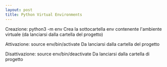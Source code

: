```yaml
---
layout: post
title: Python Virtual Environments
---
```


Creazione: python3 -m env
  Crea la sottocartella env contenente l'ambiente virtuale (da lanciarsi dalla cartella del progetto)
  
Attivazione: source env/bin/activate
  Da lanciarsi dalla cartella del progetto

Disattivazione: source env/bin/deactivate
  Da lanciarsi dalla cartella di progetto
